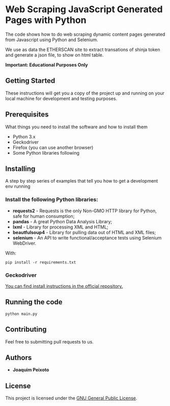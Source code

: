 # Web Scraping JavaScript Generated Pages with Python

The code shows how to do web scraping dynamic content pages generated from Javascript using Python and Selenium.

We use as data the ETHERSCAN site to extract transations of shinja token and generate a json file, to show on html table.

**Important: Educational Purposes Only**

## Getting Started

These instructions will get you a copy of the project up and running on your local machine for development and testing purposes.

## Prerequisites

What things you need to install the software and how to install them

- Python 3.x
- Geckodriver
- Firefox (you can use another browser)
- Some Python libraries following

## Installing

A step by step series of examples that tell you how to get a development env running

### Install the following Python libraries:

- **requests2** - Requests is the only Non-GMO HTTP library for Python, safe for human consumption;
- **pandas** - A great Python Data Analysis Library;
- **lxml** - Library for processing XML and HTML;
- **beautfulsoup4** - Library for pulling data out of HTML and XML files;
- **selenium** - An API to write functional/acceptance tests using Selenium WebDriver.

With:

```
pip install -r requirements.txt
```

### Geckodriver

[You can find install instructions in the official repository.](https://github.com/mozilla/geckodriver/releases)

## Running the code

```
python main.py
```

## Contributing

Feel free to submitting pull requests to us.

## Authors

- **Joaquim Peixoto**

## License

This project is licensed under the [GNU General Public License](https://opensource.org/licenses/GPL-3.0).

